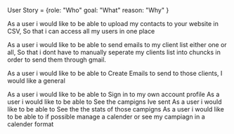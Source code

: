 User Story = {role: "Who"
goal: "What"
reason: "Why"
}

As a user i would like to be able to upload my contacts to your website in CSV, So that i can access all my users in one place

As a user i would like to be able to send emails to my client list either one or all, So that i dont have to manually seperate my clients list into chuncks in order to send them through gmail.

As a user i would like to be able to Create Emails to send to those clients, I would like a general

As a user i would like to be able to Sign in to my own account profile
As a user i would like to be able to See the campigns Ive sent
As a user i would like to be able to See the the stats of those campigns
As a user i would like to be able to if possible manage a calender or see my campiagn in a calender format
